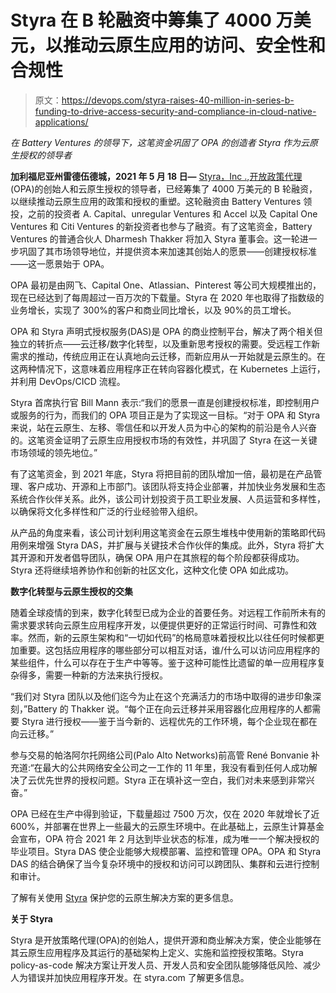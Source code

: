 # Styra 在 B 轮融资中筹集了 4000 万美元，以推动云原生应用的访问、安全性和合规性

> 原文：<https://devops.com/styra-raises-40-million-in-series-b-funding-to-drive-access-security-and-compliance-in-cloud-native-applications/>

*在 Battery Ventures 的领导下，这笔资金巩固了 OPA 的创造者 Styra 作为云原生授权的领导者*

**加利福尼亚州雷德伍德城，2021 年 5 月 18 日—** [Styra，Inc .](https://cts.businesswire.com/ct/CT?id=smartlink&url=https%3A%2F%2Fwww.styra.com%2F%3Futm_campaign%3DMKT%25202020-05-18%2520Funding%2520Announcement%26utm_source%3DBusiness%2520Wire&esheet=52430784&newsitemid=20210518005102&lan=en-US&anchor=Styra%2C+Inc.&index=1&md5=0bf3465539a36be7f517d8d0b52cb67b),[开放政策代理](https://cts.businesswire.com/ct/CT?id=smartlink&url=https%3A%2F%2Fwww.openpolicyagent.org%2F&esheet=52430784&newsitemid=20210518005102&lan=en-US&anchor=Open+Policy+Agent&index=2&md5=a10e081b5cc612832ff2d188bf1cf2aa) (OPA)的创始人和云原生授权的领导者，已经筹集了 4000 万美元的 B 轮融资，以继续推动云原生应用的政策和授权的重塑。这轮融资由 Battery Ventures 领投，之前的投资者 A. Capital、unregular Ventures 和 Accel 以及 Capital One Ventures 和 Citi Ventures 的新投资者也参与了融资。有了这笔资金，Battery Ventures 的普通合伙人 Dharmesh Thakker 将加入 Styra 董事会。这一轮进一步巩固了其市场领导地位，并提供资本来加速其创始人的愿景——创建授权标准——这一愿景始于 OPA。

OPA 最初是由网飞、Capital One、Atlassian、Pinterest 等公司大规模推出的，现在已经达到了每周超过一百万次的下载量。Styra 在 2020 年也取得了指数级的业务增长，实现了 300%的客户和商业同比增长，以及 90%的员工增长。

OPA 和 Styra 声明式授权服务(DAS)是 OPA 的商业控制平台，解决了两个相关但独立的转折点——云迁移/数字化转型，以及重新思考授权的需要。受远程工作新需求的推动，传统应用正在认真地向云迁移，而新应用从一开始就是云原生的。在这两种情况下，这意味着应用程序正在转向容器化模式，在 Kubernetes 上运行，并利用 DevOps/CICD 流程。

Styra 首席执行官 Bill Mann 表示:“我们的愿景一直是创建授权标准，即控制用户或服务的行为，而我们的 OPA 项目正是为了实现这一目标。“对于 OPA 和 Styra 来说，站在云原生、左移、零信任和以开发人员为中心的架构的前沿是令人兴奋的。这笔资金证明了云原生应用授权市场的有效性，并巩固了 Styra 在这一关键市场领域的领先地位。”

有了这笔资金，到 2021 年底，Styra 将把目前的团队增加一倍，最初是在产品管理、客户成功、开源和上市部门。该团队将支持企业部署，并加快业务发展和生态系统合作伙伴关系。此外，该公司计划投资于员工职业发展、人员运营和多样性，以确保将文化多样性和广泛的行业经验带入组织。

从产品的角度来看，该公司计划利用这笔资金在云原生堆栈中使用新的策略即代码用例来增强 Styra DAS，并扩展与关键技术合作伙伴的集成。此外，Styra 将扩大其开源和开发者倡导团队，确保 OPA 用户在其旅程的每个阶段都获得成功。Styra 还将继续培养协作和创新的社区文化，这种文化使 OPA 如此成功。

**数字化转型与云原生授权的交集**

随着全球疫情的到来，数字化转型已成为企业的首要任务。对远程工作前所未有的需求要求转向云原生应用程序开发，以便提供更好的正常运行时间、可靠性和效率。然而，新的云原生架构和“一切如代码”的格局意味着授权比以往任何时候都更加重要。这包括应用程序的哪些部分可以相互对话，谁/什么可以访问应用程序的某些组件，什么可以存在于生产中等等。鉴于这种可能性比遗留的单一应用程序复杂得多，需要一种新的方法来执行授权。

“我们对 Styra 团队以及他们迄今为止在这个充满活力的市场中取得的进步印象深刻，”Battery 的 Thakker 说。“每个正在向云迁移并采用容器化应用程序的人都需要 Styra 进行授权——鉴于当今新的、远程优先的工作环境，每个企业现在都在向云迁移。”

参与交易的帕洛阿尔托网络公司(Palo Alto Networks)前高管 René Bonvanie 补充道:“在最大的公共网络安全公司之一工作的 11 年里，我没有看到任何人成功解决了云优先世界的授权问题。Styra 正在填补这一空白，我们对未来感到非常兴奋。”

OPA 已经在生产中得到验证，下载量超过 7500 万次，仅在 2020 年就增长了近 600%，并部署在世界上一些最大的云原生环境中。在此基础上，云原生计算基金会宣布，OPA 符合 2021 年 2 月达到毕业状态的标准，成为唯一一个解决授权的毕业项目。Styra DAS 使企业能够大规模部署、监控和管理 OPA。OPA 和 Styra DAS 的结合确保了当今复杂环境中的授权和访问可以跨团队、集群和云进行控制和审计。

了解有关使用 [Styra](https://cts.businesswire.com/ct/CT?id=smartlink&url=https%3A%2F%2Fwww.styra.com%2F%3Futm_campaign%3DMKT%25202020-05-18%2520Funding%2520Announcement%26utm_source%3DBusiness%2520Wire&esheet=52430784&newsitemid=20210518005102&lan=en-US&anchor=Styra&index=3&md5=13ad9d4f4081f3c78cb5622e0be7c422) 保护您的云原生解决方案的更多信息。

**关于 Styra**

Styra 是开放策略代理(OPA)的创始人，提供开源和商业解决方案，使企业能够在其云原生应用程序及其运行的基础架构上定义、实施和监控授权策略。Styra policy-as-code 解决方案让开发人员、开发人员和安全团队能够降低风险、减少人为错误并加快应用程序开发。在 styra.com 了解更多信息。